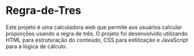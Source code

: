 # Regra-de-Tres
Este projeto é uma calculadora web que permite aos usuários calcular proporções usando a regra de três. O projeto foi desenvolvido utilizando HTML para estruturação do conteúdo, CSS para estilização e JavaScript para a lógica de cálculo. 
